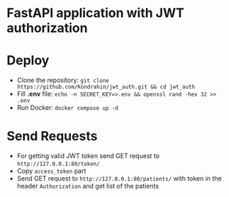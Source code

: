 # FastAPI application with JWT authorization

# Deploy

- Clone the repository: `git clone https://github.com/Kondrahin/jwt_auth.git && cd jwt_auth`
- Fill **.env** file: `echo -n SECRET_KEY=>.env && openssl rand -hex 32 >> .env`
- Run Docker: `docker compose up -d`

# Send Requests
- For getting valid JWT token send GET request to `http://127.0.0.1:80/token/`
- Copy `access_token` part
- Send GET request to `‌http://127.0.0.1:80/patients/` with token in the header `Authorization` and get list of the patients
